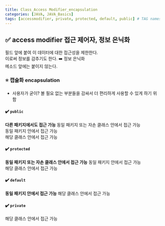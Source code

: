 ```yaml
---
title: Class_Access Modifier_encapsulation
categories: [JAVA, JAVA_Basics]
tags: [accessmodifier, private, protected, default, public] # TAG names should always be lowercase
---
```


## ✅ access modifier 접근 제어자, 정보 은닉화

필드 앞에 붙여 이 데이터에 대한 접근성을 제한한다.<br>
이로써 정보를 감추기도 한다. ➡️ 정보 은닉화<br>
메소드 앞에는 붙이지 않는다.<br>

### ⭐️ 캡슐화 encapsulation

- 사용자가 굳이? 볼 필요 없는 부분들을 감싸서 더 편리하게 사용할 수 있게 하기 위함<br>

#### ✔️ `public`

**다른 패키지에서도 접근 가능**
동일 패키지 또는 자손 클래스 안에서 접근 가능<br>
동일 패키지 안에서 접근 가능<br>
해당 클래스 안에서 접근 가능<br>

#### ✔️ `protected`

**동일 패키지 또는 자손 클래스 안에서 접근 가능**
동일 패키지 안에서 접근 가능<br>
해당 클래스 안에서 접근 가능<br>

#### ✔️ `default`

**동일 패키지 안에서 접근 가능**
해당 클래스 안에서 접근 가능<br>

#### ✔️ `private`

해당 클래스 안에서 접근 가능 <br>
